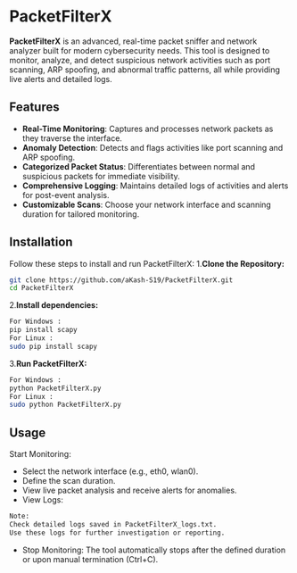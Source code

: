 # PacketFilterX
**PacketFilterX** is an advanced, real-time packet sniffer and network analyzer built for modern cybersecurity needs. This tool is designed to monitor, analyze, and detect suspicious network activities such as port scanning, ARP spoofing, and abnormal traffic patterns, all while providing live alerts and detailed logs.
## Features  

- **Real-Time Monitoring**: Captures and processes network packets as they traverse the interface.  
- **Anomaly Detection**: Detects and flags activities like port scanning and ARP spoofing.  
- **Categorized Packet Status**: Differentiates between normal and suspicious packets for immediate visibility.  
- **Comprehensive Logging**: Maintains detailed logs of activities and alerts for post-event analysis.  
- **Customizable Scans**: Choose your network interface and scanning duration for tailored monitoring.
## Installation  

Follow these steps to install and run PacketFilterX:
1.**Clone the Repository:**  
   ```bash
   git clone https://github.com/aKash-S19/PacketFilterX.git
   cd PacketFilterX
`````
2.**Install dependencies:**
```bash
For Windows :
pip install scapy
For Linux :
sudo pip install scapy
`````
3.**Run PacketFilterX:**
```bash
For Windows :
python PacketFilterX.py
For Linux :
sudo python PacketFilterX.py
`````
## Usage 
Start Monitoring:

- Select the network interface (e.g., eth0, wlan0).
- Define the scan duration.
- View live packet analysis and receive alerts for anomalies.
- View Logs:
```bash
Note:
Check detailed logs saved in PacketFilterX_logs.txt.
Use these logs for further investigation or reporting.
`````
- Stop Monitoring: The tool automatically stops after the defined duration or upon manual termination (Ctrl+C).

